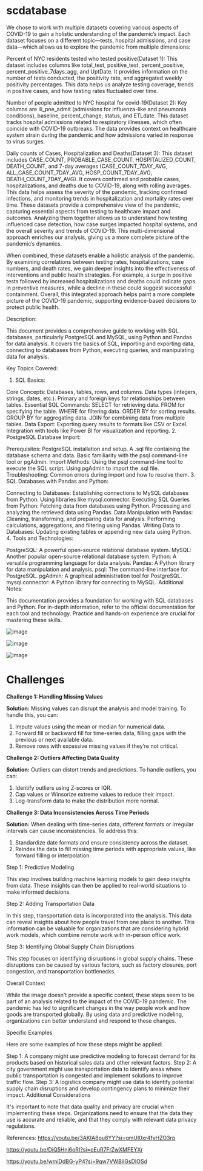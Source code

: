 # scdatabase


We chose to work with multiple datasets covering various aspects of COVID-19 to gain a holistic understanding of the pandemic’s impact. Each dataset focuses on a different topic—tests, hospital admissions, and case data—which allows us to explore the pandemic from multiple dimensions:

Percent of NYC residents tested who tested positive(Dataset 1):
This dataset includes columns like total_test, positive_test, percent_positive, percent_positive_7days_agg, and UptDate. It provides information on the number of tests conducted, the positivity rate, and aggregated weekly positivity percentages. This data helps us analyze testing coverage, trends in positive cases, and how testing rates fluctuated over time.

Number of people admitted to NYC hospital for covid-19(Dataset 2):
Key columns are ili_pne_admit (admissions for influenza-like and pneumonia conditions), baseline, percent_change, status, and ETLdate. This dataset tracks hospital admissions related to respiratory illnesses, which often coincide with COVID-19 outbreaks. The data provides context on healthcare system strain during the pandemic and how admissions varied in response to virus surges.

Daily counts of Cases, Hospitalization and Deaths(Dataset 3):
This dataset includes CASE_COUNT, PROBABLE_CASE_COUNT, HOSPITALIZED_COUNT, DEATH_COUNT, and 7-day averages (CASE_COUNT_7DAY_AVG, ALL_CASE_COUNT_7DAY_AVG, HOSP_COUNT_7DAY_AVG, DEATH_COUNT_7DAY_AVG). It covers confirmed and probable cases, hospitalizations, and deaths due to COVID-19, along with rolling averages. This data helps assess the severity of the pandemic, tracking confirmed infections, and monitoring trends in hospitalization and mortality rates over time.
These datasets provide a comprehensive view of the pandemic, capturing essential aspects from testing to healthcare impact and outcomes. Analyzing them together allows us to understand how testing influenced case detection, how case surges impacted hospital systems, and the overall severity and trends of COVID-19. This multi-dimensional approach enriches our analysis, giving us a more complete picture of the pandemic’s dynamics.

When combined, these datasets enable a holistic analysis of the pandemic. By examining correlations between testing rates, hospitalizations, case numbers, and death rates, we gain deeper insights into the effectiveness of interventions and public health strategies. For example, a surge in positive tests followed by increased hospitalizations and deaths could indicate gaps in preventive measures, while a decline in these could suggest successful containment. Overall, this integrated approach helps paint a more complete picture of the COVID-19 pandemic, supporting evidence-based decisions to protect public health.

Description:

This document provides a comprehensive guide to working with SQL databases, particularly PostgreSQL and MySQL, using Python and Pandas for data analysis. It covers the basics of SQL, importing and exporting data, connecting to databases from Python, executing queries, and manipulating data for analysis.

Key Topics Covered:

1. SQL Basics:

Core Concepts:
Databases, tables, rows, and columns.
Data types (integers, strings, dates, etc.).
Primary and foreign keys for relationships between tables.
Essential SQL Commands:
SELECT for retrieving data.
FROM for specifying the table.
WHERE for filtering data.
ORDER BY for sorting results.
GROUP BY for aggregating data.
JOIN for combining data from multiple tables.
Data Export:
Exporting query results to formats like CSV or Excel.
Integration with tools like Power BI for visualization and reporting.
2. PostgreSQL Database Import:

Prerequisites:
PostgreSQL installation and setup.
A .sql file containing the database schema and data.
Basic familiarity with the psql command-line tool or pgAdmin.
Import Methods:
Using the psql command-line tool to execute the SQL script.
Using pgAdmin to import the .sql file.
Troubleshooting: Common errors during import and how to resolve them.
3. SQL Databases with Pandas and Python:

Connecting to Databases:
Establishing connections to MySQL databases from Python.
Using libraries like mysql.connector.
Executing SQL Queries from Python:
Fetching data from databases using Python.
Processing and analyzing the retrieved data using Pandas.
Data Manipulation with Pandas:
Cleaning, transforming, and preparing data for analysis.
Performing calculations, aggregations, and filtering using Pandas.
Writing Data to Databases:
Updating existing tables or appending new data using Python.
4. Tools and Technologies:

PostgreSQL: A powerful open-source relational database system.
MySQL: Another popular open-source relational database system.
Python: A versatile programming language for data analysis.
Pandas: A Python library for data manipulation and analysis.
psql: The command-line interface for PostgreSQL.
pgAdmin: A graphical administration tool for PostgreSQL.
mysql.connector: A Python library for connecting to MySQL.
Additional Notes:

This documentation provides a foundation for working with SQL databases and Python.
For in-depth information, refer to the official documentation for each tool and technology.
Practice and hands-on experience are crucial for mastering these skills.


![image](https://github.com/user-attachments/assets/c44541f3-06a0-42bf-bc26-cf2803d20598)


![image](https://github.com/user-attachments/assets/d437ef77-2c7d-44b7-91f9-4fa8213868b9)


![image](https://github.com/user-attachments/assets/3b48c275-8c95-401f-a83e-9dc5da7e1faa)


# **Challenges**

**Challenge 1: Handling Missing Values**

**Solution:** Missing values can disrupt the analysis and model training. To handle this, you can:

1. Impute values using the mean or median for numerical data.
2. Forward fill or backward fill for time-series data, filling gaps with the previous or next available data.
3. Remove rows with excessive missing values if they’re not critical.

**Challenge 2: Outliers Affecting Data Quality**

**Solution:** Outliers can distort trends and predictions. To handle outliers, you can:

1. Identify outliers using Z-scores or IQR.
2. Cap values or Winsorize extreme values to reduce their impact.
3. Log-transform data to make the distribution more normal.

**Challenge 3: Data Inconsistencies Across Time Periods**

**Solution:** When dealing with time-series data, different formats or irregular intervals can cause inconsistencies. To address this:

1. Standardize date formats and ensure consistency across the dataset.
2. Reindex the data to fill missing time periods with appropriate values, like forward filling or interpolation.


Step 1: Predictive Modeling

This step involves building machine learning models to gain deep insights from data. These insights can then be applied to real-world situations to make informed decisions.

Step 2: Adding Transportation Data

In this step, transportation data is incorporated into the analysis. This data can reveal insights about how people travel from one place to another. This information can be valuable for organizations that are considering hybrid work models, which combine remote work with in-person office work.

Step 3: Identifying Global Supply Chain Disruptions

This step focuses on identifying disruptions in global supply chains. These disruptions can be caused by various factors, such as factory closures, port congestion, and transportation bottlenecks.

Overall Context

While the image doesn't provide a specific context, these steps seem to be part of an analysis related to the impact of the COVID-19 pandemic. The pandemic has led to significant changes in the way people work and how goods are transported globally. By using data and predictive modeling, organizations can better understand and respond to these changes.

Specific Examples

Here are some examples of how these steps might be applied:

Step 1: A company might use predictive modeling to forecast demand for its products based on historical sales data and other relevant factors.
Step 2: A city government might use transportation data to identify areas where public transportation is congested and implement solutions to improve traffic flow.
Step 3: A logistics company might use data to identify potential supply chain disruptions and develop contingency plans to minimize their impact.
Additional Considerations

It's important to note that data quality and privacy are crucial when implementing these steps. Organizations need to ensure that the data they use is accurate and reliable, and that they comply with relevant data privacy regulations.



References:
https://youtu.be/3AKIA8pu8YY?si=gmUI0xr4fyHZO3rp

https://youtu.be/DiQ5Hni6oRI?si=oEuR7FrZwXMFEYXr

https://youtu.be/wmiDdBG-yP4?si=9qw7VWBiIGsDIOSd
